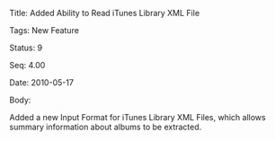 Title:  Added Ability to Read iTunes Library XML File

Tags:   New Feature

Status: 9

Seq:    4.00

Date:   2010-05-17

Body:

Added a new Input Format for iTunes Library XML Files, which allows summary information about albums to be extracted.
